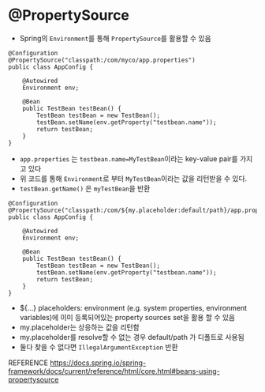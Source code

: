 # @PropertySource

- Spring의 `Environment`를 통해 `PropertySource`를 활용할 수 있음

```
@Configuration
@PropertySource("classpath:/com/myco/app.properties")
public class AppConfig {

    @Autowired
    Environment env;

    @Bean
    public TestBean testBean() {
        TestBean testBean = new TestBean();
        testBean.setName(env.getProperty("testbean.name"));
        return testBean;
    }
}
```

- `app.properties` 는 `testbean.name=MyTestBean`이라는 key-value pair를 가지고 있다
- 위 코드를 통해 `Environment`로 부터 `MyTestBean`이라는 값을 리턴받을 수 있다.
- `testBean.getName()` 은 `myTestBean`을 반환

```
@Configuration
@PropertySource("classpath:/com/${my.placeholder:default/path}/app.properties")
public class AppConfig {

    @Autowired
    Environment env;

    @Bean
    public TestBean testBean() {
        TestBean testBean = new TestBean();
        testBean.setName(env.getProperty("testbean.name"));
        return testBean;
    }
}
```

- ${…} placeholders: environment (e.g. system properties, environment variables)에 이미 등록되어있는 property sources set을 활용 할 수 있음
- my.placeholder는 상응하는 값을 리턴함
- my.placeholder를 resolve할 수 없는 경우 default/path 가 디폴트로 사용됨
- 둘다 찾을 수 없다면 `IllegalArgumentException` 반환

REFERENCE
https://docs.spring.io/spring-framework/docs/current/reference/html/core.html#beans-using-propertysource
